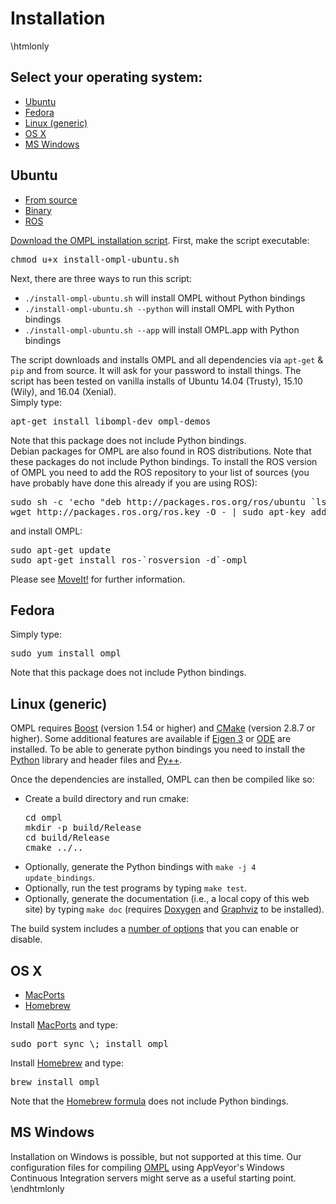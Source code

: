 # Installation

\htmlonly
<div class="panel panel-default">
  <div class="panel-body">
    <h2>Select your operating system:</h2>
    <!-- Nav tabs -->
    <ul class="nav nav-pills" role="tablist">
      <li role="presentation" class="active"><a href="#ubuntu" aria-controls="ubuntu" role="tab" data-toggle="pill">Ubuntu</a></li>
      <li role="presentation"><a href="#fedora" aria-controls="fedora" role="tab" data-toggle="pill">Fedora</a></li>
      <li role="presentation"><a href="#linux" aria-controls="linux" role="tab" data-toggle="pill">Linux (generic)</a></li>
      <li role="presentation"><a href="#osx" aria-controls="osx" role="tab" data-toggle="pill">OS X</a></li>
      <li role="presentation"><a href="#windows" aria-controls="windows" role="tab" data-toggle="pill">MS Windows</a></li>
    </ul>
  </div>
</div>

<!-- Tab panes -->
<div class="tab-content">
  <div role="tabpanel" class="tab-pane active" id="ubuntu">
    <h2>Ubuntu</h2>
    <ul class="nav nav-tabs" role="tablist">
      <li role="presentation" class="active"><a href="#ubuntusource" aria-controls="ubuntusource" role="tab" data-toggle="tab">From source</a></li>
      <li role="presentation"><a href="#ubuntubinary" aria-controls="ubuntubinary" role="tab" data-toggle="tab">Binary</a></li>
      <li role="presentation"><a href="#ubunturos" aria-controls="ubunturos" role="tab" data-toggle="tab">ROS</a></li>
    </ul>
    <div class="tab-content">
      <div role="tabpanel" class="tab-pane active" id="ubuntusource">
        <a href="install-ompl-ubuntu.sh">Download the OMPL installation script</a>. First, make the script executable:
        <pre class="fragment">chmod u+x install-ompl-ubuntu.sh</pre>
        Next, there are three ways to run this script:
         <ul>
           <li><code>./install-ompl-ubuntu.sh</code> will install OMPL without Python bindings</li>
           <li><code>./install-ompl-ubuntu.sh --python</code> will install OMPL with Python bindings</li>
           <li><code>./install-ompl-ubuntu.sh --app</code> will install OMPL.app with Python bindings</li>
         </ul>
         The script downloads and installs OMPL and all dependencies via <code>apt-get</code> &amp; <code>pip</code> and from source. It will ask for your password to install things. The script has been tested on vanilla installs of Ubuntu 14.04 (Trusty), 15.10 (Wily), and 16.04 (Xenial).
      </div>
      <div role="tabpanel" class="tab-pane" id="ubuntubinary">
        Simply type:
        <pre class="fragment">apt-get install libompl-dev ompl-demos</pre>
        Note that this package does not include Python bindings.
      </div>
      <div role="tabpanel" class="tab-pane" id="ubunturos">
        Debian packages for OMPL are also found in ROS distributions. Note that these packages do not include Python bindings. To install the ROS version of OMPL you need to add the ROS repository to your list of sources (you have probably have done this already if you are using ROS):
        <pre class="fragment">sudo sh -c 'echo "deb http://packages.ros.org/ros/ubuntu `lsb_release -sc` main" > /etc/apt/sources.list.d/ros-latest.list'
wget http://packages.ros.org/ros.key -O - | sudo apt-key add -</pre>
        and install OMPL:
        <pre class="fragment">sudo apt-get update
sudo apt-get install ros-`rosversion -d`-ompl</pre>
        Please see <a href="http://moveit.ros.org">MoveIt!</a> for further information.
      </div>
    </div>
  </div>

  <!-- Fedora -->
  <div role="tabpanel" class="tab-pane" id="fedora">
    <h2>Fedora</h2>
    Simply type:
    <pre class="fragment">sudo yum install ompl</pre>
    Note that this package does not include Python bindings.
  </div>

  <!-- Linux (generic) -->
  <div role="tabpanel" class="tab-pane" id="linux">
    <h2>Linux (generic)</h2>
    <p>OMPL requires <a href="http://www.boost.org">Boost</a> (version 1.54 or higher) and <a href="http://www.cmake.org">CMake</a> (version 2.8.7 or higher). Some additional features are available if <a href="http://eigen.tuxfamily.org/index.php?title=Main_Page">Eigen 3</a> or <a href="http://www.ode.org">ODE</a> are installed.
    To be able to generate python bindings you need to install the <a href="http://www.python.org">Python</a> library and header files and <a href="installPyPlusPlus.html">Py++</a>.
    <p>Once the dependencies are installed, OMPL can then be compiled like so:</p>
    <ul>
    <li>Create a build directory and run cmake: <pre class="fragment">cd ompl
mkdir -p build/Release
cd build/Release
cmake ../..</pre></li>
    <li>Optionally, generate the Python bindings with <code>make -j 4 update_bindings</code>.</li>
    <li>Optionally, run the test programs by typing <code>make test</code>.</li>
    <li>Optionally, generate the documentation (i.e., a local copy of this web site) by typing <code>make doc</code> (requires <a href="http://www.doxygen.org">Doxygen</a> and <a href="http://www.graphviz.org">Graphviz</a> to be installed).</li>
    </ul>
    <p>The build system includes a <a href="buildOptions.html">number of options</a> that you can enable or disable.</p>
  </div>

  <!-- OS X -->
  <div role="tabpanel" class="tab-pane" id="osx">
    <h2>OS X</h2>
    <ul class="nav nav-tabs" role="tablist">
      <li role="presentation" class="active"><a href="#osxmacports" aria-controls="osxmacports" role="tab" data-toggle="tab">MacPorts</a></li>
      <li role="presentation"><a href="#osxhomebrew" aria-controls="osxhomebrew" role="tab" data-toggle="tab">Homebrew</a></li>
    </ul>
    <div class="tab-content">
      <div role="tabpanel" class="tab-pane active" id="osxmacports">
        Install <a href="http://www.macports.org">MacPorts</a> and type:<pre class="fragment">sudo port sync \; install ompl</pre>
      </div>
      <div role="tabpanel" class="tab-pane" id="osxhomebrew">
        Install <a href="http://brew.sh">Homebrew</a> and type:
        <pre class="fragment">brew install ompl</pre>
        Note that the <a href="http://braumeister.org/formula/ompl">Homebrew formula</a> does not include Python bindings.
      </div>
    </div>
  </div>

  <!-- Windows -->
  <div role="tabpanel" class="tab-pane" id="windows">
    <h2>MS Windows</h2>
    Installation on Windows is possible, but not supported at this time. Our configuration files for compiling <a href="https://bitbucket.org/ompl/ompl/src/tip/.appveyor.yml">OMPL</a> using AppVeyor's Windows Continuous Integration servers might serve as a useful starting point.
  </div>
</div>
\endhtmlonly


